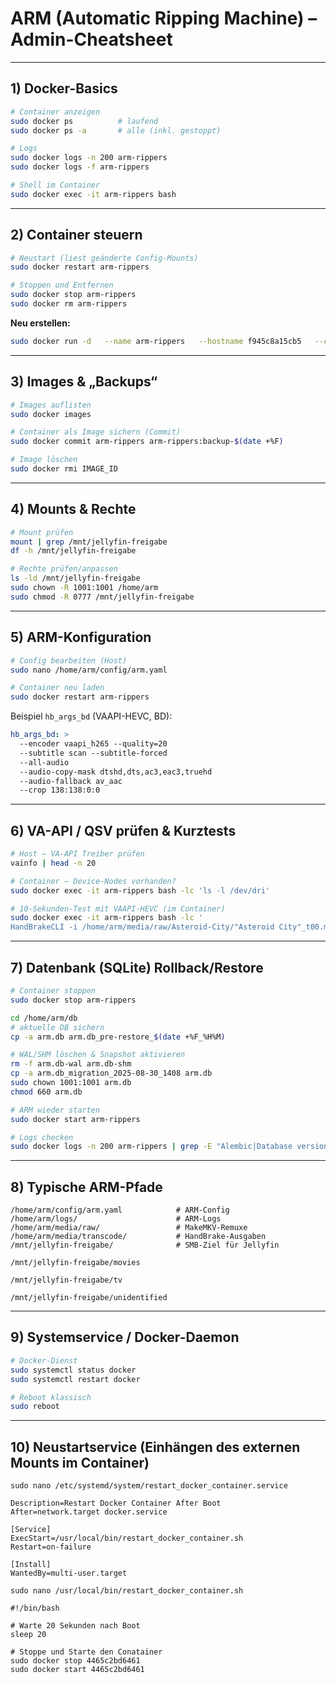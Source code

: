 # ARM (Automatic Ripping Machine) – Admin-Cheatsheet
---

## 1) Docker-Basics

```bash
# Container anzeigen
sudo docker ps          # laufend
sudo docker ps -a       # alle (inkl. gestoppt)

# Logs
sudo docker logs -n 200 arm-rippers
sudo docker logs -f arm-rippers

# Shell im Container
sudo docker exec -it arm-rippers bash
```

---

## 2) Container steuern

```bash
# Neustart (liest geänderte Config-Mounts)
sudo docker restart arm-rippers

# Stoppen und Entfernen
sudo docker stop arm-rippers
sudo docker rm arm-rippers
```

**Neu erstellen:**

```bash
sudo docker run -d   --name arm-rippers   --hostname f945c8a15cb5   --cpuset-cpus 2-7   -p 8080:8080   --restart=always   --network bridge   --privileged   --workdir /home/arm   --device /dev/sr0:/dev/sr0   --device /dev/sg0:/dev/sg0   --device /dev/dri:/dev/dri   --group-add video   --group-add render   -e ARM_UID=1001   -e ARM_GID=1001   -e LIBVA_DRIVER_NAME=iHD   -v /home/arm/logs:/home/arm/logs   -v /home/arm/media:/home/arm/media   -v /home/arm/music:/home/arm/music   -v /mnt/jellyfin-freigabe:/mnt/jellyfin-freigabe   -v /home/arm/config:/etc/arm/config   -v /home/arm:/home/arm   arm-rippers:latest /sbin/my_init
```

---

## 3) Images & „Backups“

```bash
# Images auflisten
sudo docker images

# Container als Image sichern (Commit)
sudo docker commit arm-rippers arm-rippers:backup-$(date +%F)

# Image löschen
sudo docker rmi IMAGE_ID
```

---

## 4) Mounts & Rechte

```bash
# Mount prüfen
mount | grep /mnt/jellyfin-freigabe
df -h /mnt/jellyfin-freigabe

# Rechte prüfen/anpassen
ls -ld /mnt/jellyfin-freigabe
sudo chown -R 1001:1001 /home/arm
sudo chmod -R 0777 /mnt/jellyfin-freigabe
```

---

## 5) ARM-Konfiguration

```bash
# Config bearbeiten (Host)
sudo nano /home/arm/config/arm.yaml

# Container neu laden
sudo docker restart arm-rippers
```

Beispiel `hb_args_bd` (VAAPI-HEVC, BD):

```yaml
hb_args_bd: >
  --encoder vaapi_h265 --quality=20
  --subtitle scan --subtitle-forced
  --all-audio
  --audio-copy-mask dtshd,dts,ac3,eac3,truehd
  --audio-fallback av_aac
  --crop 138:138:0:0
```

---

## 6) VA-API / QSV prüfen & Kurztests

```bash
# Host – VA-API Treiber prüfen
vainfo | head -n 20

# Container – Device-Nodes vorhanden?
sudo docker exec -it arm-rippers bash -lc 'ls -l /dev/dri'

# 10-Sekunden-Test mit VAAPI-HEVC (im Container)
sudo docker exec -it arm-rippers bash -lc '
HandBrakeCLI -i /home/arm/media/raw/Asteroid-City/"Asteroid City"_t00.mkv  -o /home/arm/logs/vaapi-test.mkv --encoder vaapi_h265 --quality 22  --stop-at duration:10'
```

---

## 7) Datenbank (SQLite) Rollback/Restore

```bash
# Container stoppen
sudo docker stop arm-rippers

cd /home/arm/db
# aktuelle DB sichern
cp -a arm.db arm.db_pre-restore_$(date +%F_%H%M)

# WAL/SHM löschen & Snapshot aktivieren
rm -f arm.db-wal arm.db-shm
cp -a arm.db_migration_2025-08-30_1408 arm.db
sudo chown 1001:1001 arm.db
chmod 660 arm.db

# ARM wieder starten
sudo docker start arm-rippers

# Logs checken
sudo docker logs -n 200 arm-rippers | grep -E "Alembic|Database version"
```

---

## 8) Typische ARM-Pfade

```
/home/arm/config/arm.yaml            # ARM-Config
/home/arm/logs/                      # ARM-Logs
/home/arm/media/raw/                 # MakeMKV-Remuxe
/home/arm/media/transcode/           # HandBrake-Ausgaben
/mnt/jellyfin-freigabe/              # SMB-Ziel für Jellyfin
```

```
/mnt/jellyfin-freigabe/movies
```

```
/mnt/jellyfin-freigabe/tv
```

```
/mnt/jellyfin-freigabe/unidentified
```
---

## 9) Systemservice / Docker-Daemon

```bash
# Docker-Dienst
sudo systemctl status docker
sudo systemctl restart docker

# Reboot klassisch
sudo reboot
```

---

## 10) Neustartservice (Einhängen des externen Mounts im Container)

```
sudo nano /etc/systemd/system/restart_docker_container.service
```

```
Description=Restart Docker Container After Boot
After=network.target docker.service

[Service]
ExecStart=/usr/local/bin/restart_docker_container.sh
Restart=on-failure

[Install]
WantedBy=multi-user.target
```

```
sudo nano /usr/local/bin/restart_docker_container.sh
```

```
#!/bin/bash

# Warte 20 Sekunden nach Boot
sleep 20

# Stoppe und Starte den Conatainer
sudo docker stop 4465c2bd6461
sudo docker start 4465c2bd6461
```

